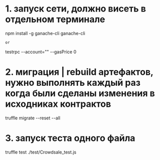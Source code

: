 
# 1. запуск сети, должно висеть в отдельном терминале
npm install -g ganache-cli 
ganache-cli 

    or

testrpc --account="" --gasPrice 0

# 2. миграция | rebuild артефактов, нужно выполнять каждый раз когда были сделаны изменения в исходниках контрактов
truffle migrate --reset --all

# 3. запуск теста одного файла
truffle test ./test/Crowdsale_test.js

